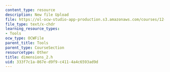 ```yaml
---
content_type: resource
description: New file Upload
file: https://ol-ocw-studio-app-production.s3.amazonaws.com/courses/12-811-tropical-meteorology-spring-2011/333f7c1a867ed9f9c4114a4c6593ad9d_dimensions_2.h
file_type: text/x-chdr
learning_resource_types:
- Tools
ocw_type: OCWFile
parent_title: Tools
parent_type: CourseSection
resourcetype: Other
title: dimensions_2.h
uid: 333f7c1a-867e-d9f9-c411-4a4c6593ad9d
---
```

